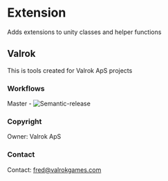 # Extension
Adds extensions to unity classes and helper functions

## Valrok
This is tools created for Valrok ApS projects

### Workflows
Master - ![Semantic-release](https://github.com/Valrok-Games/Extension/actions/workflows/semantic-release.yml/badge.svg?branch=master)

### Copyright
Owner: Valrok ApS

### Contact
Contact: fred@valrokgames.com
